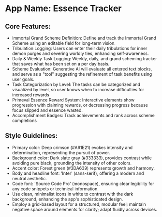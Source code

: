 # **App Name**: Essence Tracker

## Core Features:

- Immortal Grand Scheme Definition: Define and track the Immortal Grand Scheme using an editable field for long-term vision.
- Tribulation Logging: Users can enter their daily tribulations for inner demon purges and severing worldly ties, enhancing self-awareness.
- Daily & Weekly Task Logging: Weekly, daily, and grand scheming tracker that saves what has been set on a per day basis.
- Scheme Evaluation: Generative AI will evaluate all entered text blocks, and serve as a "tool" suggesting the refinement of task benefits using user goals.
- Task Categorization by Level: The tasks can be categorized and visualized by level, so user knows when to increase difficulties for increased rewards
- Primeval Essence Reward System: Interactive elements show progression with claiming rewards, or decreasing progress because focus slipped and essence wasted.
- Accomplishment Badges: Track achievements and rank across scheme completions

## Style Guidelines:

- Primary color: Deep crimson (#A61E21) evokes intensity and determination, representing the pursuit of power.
- Background color: Dark slate gray (#333333), provides contrast while avoiding pure black, grounding the intensity of other colors.
- Accent color: Forest green (#3DA639) represents growth and harmony.
- Body and headline font: 'Inter' (sans-serif), offering a modern and neutral aesthetic.
- Code font: 'Source Code Pro' (monospace), ensuring clear legibility for any code snippets or technical information.
- Use clean, minimalist icons in white to contrast with the dark background, enhancing the app's sophisticated design.
- Employ a grid-based layout for a structured, modular feel; maintain negative space around elements for clarity; adapt fluidly across devices.